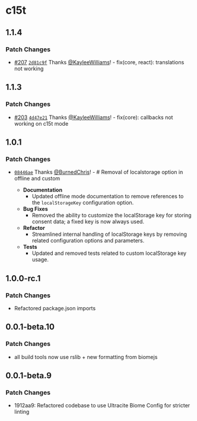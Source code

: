 # c15t

## 1.1.4

### Patch Changes

- [#207](https://github.com/c15t/c15t/pull/207) [`2d81c9f`](https://github.com/c15t/c15t/commit/2d81c9fc84ee960e46196dfd460407a925901a82) Thanks [@KayleeWilliams](https://github.com/KayleeWilliams)! - fix(core, react): translations not working

## 1.1.3

### Patch Changes

- [#203](https://github.com/c15t/c15t/pull/203) [`4d47e21`](https://github.com/c15t/c15t/commit/4d47e2109bfc894f1666b19f4ff40d7398f10c57) Thanks [@KayleeWilliams](https://github.com/KayleeWilliams)! - fix(core): callbacks not working on c15t mode

## 1.0.1

### Patch Changes

- [`08446ae`](https://github.com/c15t/c15t/commit/08446aef443a20a2262477a1dca3569d6bf672ad) Thanks [@BurnedChris](https://github.com/BurnedChris)! - # Removal of localstorage option in offline and custom

  - **Documentation**
    - Updated offline mode documentation to remove references to the `localStorageKey` configuration option.
  - **Bug Fixes**
    - Removed the ability to customize the localStorage key for storing consent data; a fixed key is now always used.
  - **Refactor**
    - Streamlined internal handling of localStorage keys by removing related configuration options and parameters.
  - **Tests**
    - Updated and removed tests related to custom localStorage key usage.

## 1.0.0-rc.1

### Patch Changes

- Refactored package.json imports

## 0.0.1-beta.10

### Patch Changes

- all build tools now use rslib + new formatting from biomejs

## 0.0.1-beta.9

### Patch Changes

- 1912aa9: Refactored codebase to use Ultracite Biome Config for stricter linting
